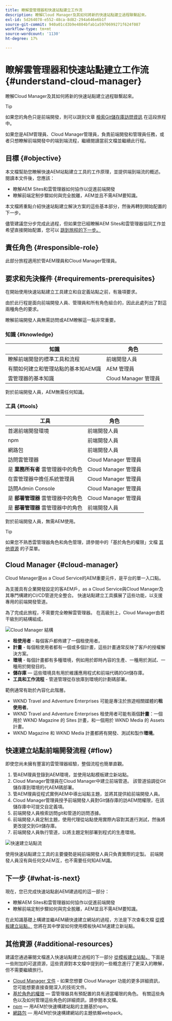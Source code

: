 ```yaml
---
title: 瞭解雲管理器和快速站點建立工作流
description: 瞭解Cloud Manager及其如何將新的快速站點建立過程聯繫起來。
exl-id: 5d264078-e552-48ca-8d82-294a646e6b1f
source-git-commit: 940a01cd3b9e4804bfab1a5970699271f624f087
workflow-type: tm+mt
source-wordcount: '1130'
ht-degree: 17%

---
```


# 瞭解雲管理器和快速站點建立工作流 {#understand-cloud-manager}

瞭解Cloud Manager及其如何將新的快速站點建立過程聯繫起來。

>[!TIP]
>
>如果您的角色只是前端開發，則可以跳到文章 [檢索Git儲存庫訪問資訊](retrieve-access.md) 在這段旅程中。
>
>如果您是AEM管理員、Cloud Manager管理員，負責前端開發和管理員任務，或者只想瞭解前端開發中的端到端流程，繼續閱讀當前文檔並繼續此行程。

## 目標 {#objective}

本文檔幫助您瞭解快速AEM站點建立工具的工作原理，並提供端到端流的概述。 閱讀本文件後，您應該：

* 瞭解AEM Sites和雲管理器如何協作以促進前端開發
* 瞭解前端定制步驟如何與完全脫離，AEM並且不需AEM要知識。

本文檔將重點介紹快速站點建立解決方案的這些基本部分，然後再轉到開始配置的下一步。

儘管建議您分步完成此過程，但如果您已經瞭解AEM Sites和雲管理器協同工作並希望直接開始配置，您可以 [跳到旅程的下一步。](create-site.md)

## 責任角色 {#responsible-role}

此部分旅程適用於管AEM理員和Cloud Manager管理員。

## 要求和先決條件 {#requirements-prerequisites}

在開始使用快速站點建立工具建立和自定義站點之前，有幾項要求。

由於此行程是面向前端開發人員、管理員和所有角色組合的，因此此處列出了對這兩種角色的要求。

瞭解前端開發人員無需訪問或AEM瞭解這一點非常重要。

### 知識 {#knowledge}

| 知識 | 角色 |
|---|---|
| 瞭解前端開發的標準工具和流程 | 前端開發人員 |
| 有關如何建立和管理站點的基本知AEM識 | AEM 管理員 |
| 雲管理器的基本知識 | Cloud Manager 管理員 |

對於前端開發人員，AEM無需任何知識。

### 工具 {#tools}

| 工具 | 角色 |
|---|---|
| 首選前端開發環境 | 前端開發人員 |
| npm | 前端開發人員 |
| 網路包 | 前端開發人員 |
| 訪問雲管理器 | Cloud Manager 管理員 |
| 是 **業務所有者** 雲管理器中的角色 | Cloud Manager 管理員 |
| 在雲管理器中擔任系統管理員 | Cloud Manager 管理員 |
| 訪問Admin Console | Cloud Manager 管理員 |
| 是 **部署管理器** 雲管理器中的角色 | Cloud Manager 管理員 |
| 是 **部署管理器** 雲管理器中的角色 | 前端開發人員 |

對於前端開發人員，無需AEM使用。

>[!TIP]
>
>如果您不熟悉雲管理器角色和角色管理，請參閱中的「基於角色的權限」文檔 [其他資源](#additional-resources) 的子菜單。

## Cloud Manager {#cloud-manager}

Cloud Manager是as a Cloud Service的AEM重要元件，是平台的單一入口點。

為支援具有企業開發設定的客AEM戶，as a Cloud Service與Cloud Manager及其專門構建的CI/CD管道完全整合。 快速站點建立工具擴展了這些功能，以支援專用的前端開發管道。

為了完成此旅程，不需要完全瞭解雲管理器。 在高級別上，Cloud Manager由若干級別的結構組成。

![Cloud Manager 結構](assets/cloud-manager-structure.png)

* **租使用者** - 每個客戶都佈建了一個租使用者。
* **計畫** - 每個租使用者都有一個或多個計畫，這些計畫通常反映了客戶的授權解決方案。
* **環境** - 每個計畫都有多種環境，例如用於即時內容的生產、一種用於測試、一種用於開發目的。
* **儲存庫**  — 這些環境具有用於維護應用程式和前端代碼的Git儲存庫。
* **工具和工作流程** - 管道管理從存放庫到環境的計劃碼部署。

範例通常有助於內容化此階層。

* WKND Travel and Adventure Enterprises 可能是專注於旅遊相關媒體的&#x200B;**租使用者**。
* WKND Travel and Adventure Enterprises 租使用者可能有兩個&#x200B;**計畫**：一個用於 WKND Magazine 的 Sites 計畫，和一個用於 WKND Media 的 Assets 計畫。
* WKND Magazine 和 WKND Media 計畫都將有開發、測試和製作&#x200B;**環境**。

## 快速建立站點前端開發流程 {#flow}

即使您尚未擁有豐富的雲管理器經驗，整個流程也簡單直觀。

1. 管AEM理員登錄到AEM環境，並使用站點模板建立新站點。
1. Cloud Manager管理員在Cloud Manager中建立前端管道。 該管道協調從Git儲存庫到環境的代AEM碼部署。
1. 管AEM理員從程式實例AEM中導出站點主題，並將其提供給前端開發人員。
1. Cloud Manager管理員授予前端開發人員對Git儲存庫的訪AEM問權限，在該儲存庫中可提交自定義項。
1. 前端開發人員檢索訪問git和管道的訪問憑據。
1. 前端開發人員定制主題，使用代理從站點使用實際內容對其進行測試，然後將更改提交到Git儲存庫。
1. 前端開發人員執行管道，以將主題定制部署到程式的生產環境。

![快速建立站點流](assets/qsc-flow.png)

使用快速站點建立工具的主要優勢是純前端開發人員只負責實際的定製。 前端開發人員沒有與任何交AEM互，也不需要任何知AEM識。

## 下一步 {#what-is-next}

現在，您已完成快速站點創AEM建過程的這一部分：

* 瞭解AEM Sites和雲管理器如何協作以促進前端開發
* 瞭解前端定制步驟如何與完全脫離，AEM並且不需AEM要知識。

在此知識基礎上構建並繼AEM續快速建立網站的過程，方法是下次查看文檔 [從模板建立站點，](create-site.md) 您將在其中學習如何使用模板快AEM速建立新站點。

## 其他資源 {#additional-resources}

建議您通過審閱文檔進入快速站點建立過程的下一部分 [從模板建立站點，](create-site.md) 下面是一些附加的可選資源，這些資源對本文檔中提到的一些概念進行了更深入的瞭解，但不需要繼續旅行。

* [Cloud Manager 文件](https://experienceleague.adobe.com/docs/experience-manager-cloud-service/onboarding/onboarding-concepts/cloud-manager-introduction.html) - 如果您想要 Cloud Manager 功能的更多詳細資訊，您可能想要直接查閱深入的技術文件。
* [基於角色的權限](https://experienceleague.adobe.com/docs/experience-manager-cloud-manager/using/requirements/role-based-permissions.html)  — 雲管理器具有預配置的具有適當權限的角色。 有關這些角色以及如何管理這些角色的詳細資訊，請參閱本文檔。
* [npm](https://www.npmjs.com)  — 用AEM於快速構建站點的主題基於npm。
* [網路包](https://webpack.js.org)  — 用AEM於快速構建網站的主題依賴webpack。
